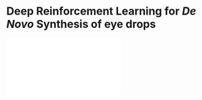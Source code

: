 # Deep Reinforcement Learning for *De Novo* Synthesis of eye drops
![Pipeline for *de novo* synthesis of eye drops](Pipeline.pdf)
